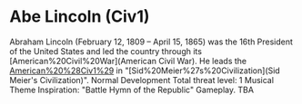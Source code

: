 # Abe Lincoln (Civ1)

Abraham Lincoln (February 12, 1809 – April 15, 1865) was the 16th President of the United States and led the country through its [American%20Civil%20War](American Civil War). He leads the [American%20%28Civ1%29](Americans) in "[Sid%20Meier%27s%20Civilization](Sid Meier's Civilization)".
Normal Development
Total threat level: 1
Musical Theme Inspiration: "Battle Hymn of the Republic"
Gameplay.
TBA
